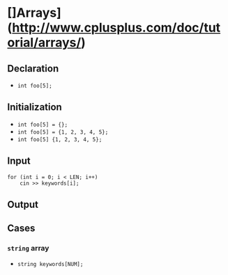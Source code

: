 # []Arrays](http://www.cplusplus.com/doc/tutorial/arrays/)

## Declaration
- `int foo[5];`

## Initialization
- `int foo[5] = {};`
- `int foo[5] = {1, 2, 3, 4, 5};`
- `int foo[5] {1, 2, 3, 4, 5};`

## Input

```
for (int i = 0; i < LEN; i++)
    cin >> keywords[i];
```

## Output

## Cases
### `string` array
- `string keywords[NUM];`
